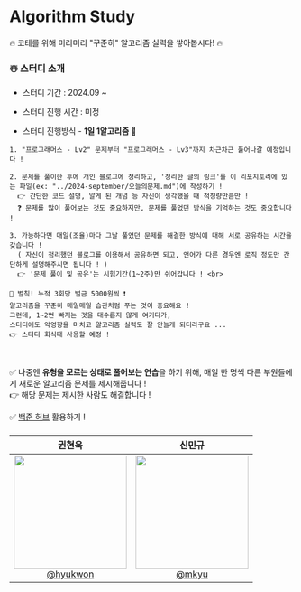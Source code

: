 # Algorithm Study

🔥 코테를 위해 미리미리 "꾸준히" 알고리즘 실력을 쌓아봅시다! 🔥

### ☃️ 스터디 소개

* 스터디 기간 : 2024.09 ~

* 스터디 진행 시간 : 미정

* 스터디 진행방식 - **1일 1알고리즘** 🥇

```
1. "프로그래머스 - Lv2" 문제부터 "프로그래머스 - Lv3"까지 차근차근 풀어나갈 예정입니다 !

2. 문제를 풀이한 후에 개인 블로그에 정리하고, '정리한 글의 링크'를 이 리포지토리에 있는 파일(ex: "../2024-september/오늘의문제.md")에 작성하기 !
  👉 간단한 코드 설명, 알게 된 개념 등 자신이 생각했을 때 적정량만큼만 !
  ❓ 문제를 많이 풀어보는 것도 중요하지만, 문제를 풀었던 방식을 기억하는 것도 중요합니다 !

3. 가능하다면 매일(조율)마다 그날 풀었던 문제를 해결한 방식에 대해 서로 공유하는 시간을 갖습니다 !
  ( 자신이 정리했던 블로그를 이용해서 공유하면 되고, 언어가 다른 경우엔 로직 정도만 간단하게 설명해주시면 됩니다 ! )
  👉 '문제 풀이 및 공유'는 시험기간(1~2주)만 쉬어갑니다 ! <br>
```


    📣 벌칙! 누적 3회당 벌금 5000원씩 ❗
    알고리즘을 꾸준히 매일매일 습관처럼 푸는 것이 중요해요 !
    그런데, 1~2번 빠지는 것을 대수롭지 않게 여기다가,
    스터디에도 악영향을 미치고 알고리즘 실력도 잘 안늘게 되더라구요 ...
    👉 스터디 회식때 사용할 예정 !
      
<br>

✅ 나중엔 **유형을 모르는 상태로 풀어보는 연습**을 하기 위해, 매일 한 명씩 다른 부원들에게 새로운 알고리즘 문제를 제시해줍니다 ! <br>
👉 해당 문제는 제시한 사람도 해결합니다 ! <br>
      
✅ [백준 허브](https://chromewebstore.google.com/detail/%EB%B0%B1%EC%A4%80%ED%97%88%EB%B8%8Cbaekjoonhub/ccammcjdkpgjmcpijpahlehmapgmphmk?hl=ko) 활용하기 ! <br>

### 
|                                                        **권현욱**                                                         |                                                        **신민규**                                                         |
| :-----------------------------------------------------------------------------------------------------------------------: | :-----------------------------------------------------------------------------------------------------------------------: |
| [<img src="https://avatars.githubusercontent.com/u/113490741?s=400&u=6b60d3694e7cb946d119a2015d407819680a588a&v=4/200/200" height=200 width=200> <br/> @hyukwon](https://github.com/woogie01) | [<img src="https://avatars.githubusercontent.com/u/98581610?s=400&u=1cfd120a0ddccbe77063a801de3e7e100a08679b&v=4" height=200 width=200> <br/> @mkyu](https://github.com/uykm) |

